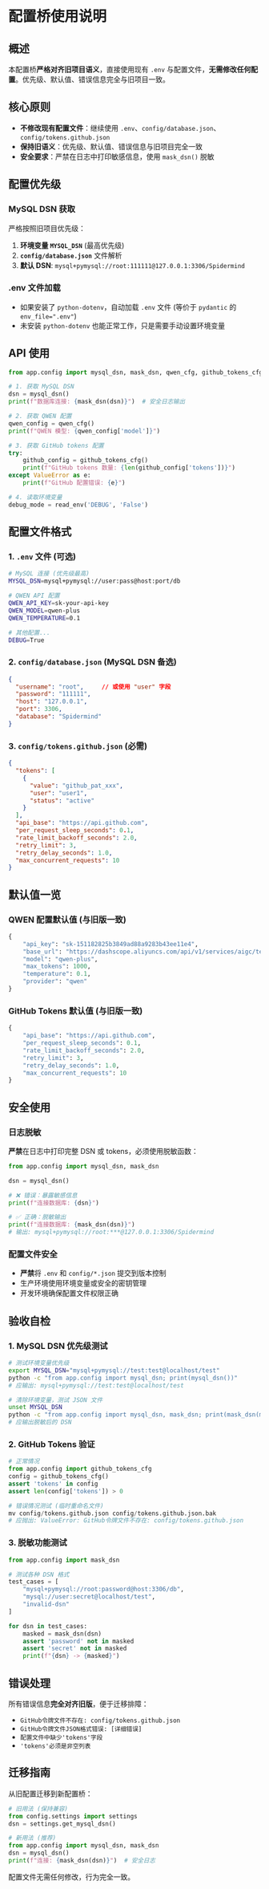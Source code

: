 # 配置桥使用说明

## 概述

本配置桥**严格对齐旧项目语义**，直接使用现有 `.env` 与配置文件，**无需修改任何配置**。优先级、默认值、错误信息完全与旧项目一致。

## 核心原则

- **不修改现有配置文件**：继续使用 `.env`、`config/database.json`、`config/tokens.github.json`
- **保持旧语义**：优先级、默认值、错误信息与旧项目完全一致
- **安全要求**：严禁在日志中打印敏感信息，使用 `mask_dsn()` 脱敏

## 配置优先级

### MySQL DSN 获取
严格按照旧项目优先级：
1. **环境变量 `MYSQL_DSN`** (最高优先级)
2. **`config/database.json`** 文件解析
3. **默认 DSN**: `mysql+pymysql://root:111111@127.0.0.1:3306/Spidermind`

### .env 文件加载
- 如果安装了 `python-dotenv`，自动加载 `.env` 文件 (等价于 `pydantic` 的 `env_file=".env"`)
- 未安装 `python-dotenv` 也能正常工作，只是需要手动设置环境变量

## API 使用

```python
from app.config import mysql_dsn, mask_dsn, qwen_cfg, github_tokens_cfg, read_env

# 1. 获取 MySQL DSN
dsn = mysql_dsn()
print(f"数据库连接: {mask_dsn(dsn)}")  # 安全日志输出

# 2. 获取 QWEN 配置
qwen_config = qwen_cfg()
print(f"QWEN 模型: {qwen_config['model']}")

# 3. 获取 GitHub tokens 配置  
try:
    github_config = github_tokens_cfg()
    print(f"GitHub tokens 数量: {len(github_config['tokens'])}")
except ValueError as e:
    print(f"GitHub 配置错误: {e}")

# 4. 读取环境变量
debug_mode = read_env('DEBUG', 'False')
```

## 配置文件格式

### 1. `.env` 文件 (可选)
```bash
# MySQL 连接 (优先级最高)
MYSQL_DSN=mysql+pymysql://user:pass@host:port/db

# QWEN API 配置
QWEN_API_KEY=sk-your-api-key
QWEN_MODEL=qwen-plus
QWEN_TEMPERATURE=0.1

# 其他配置...
DEBUG=True
```

### 2. `config/database.json` (MySQL DSN 备选)
```json
{
  "username": "root",     // 或使用 "user" 字段
  "password": "111111", 
  "host": "127.0.0.1",
  "port": 3306,
  "database": "Spidermind"
}
```

### 3. `config/tokens.github.json` (必需)
```json
{
  "tokens": [
    {
      "value": "github_pat_xxx",
      "user": "user1", 
      "status": "active"
    }
  ],
  "api_base": "https://api.github.com",
  "per_request_sleep_seconds": 0.1,
  "rate_limit_backoff_seconds": 2.0,
  "retry_limit": 3,
  "retry_delay_seconds": 1.0,
  "max_concurrent_requests": 10
}
```

## 默认值一览

### QWEN 配置默认值 (与旧版一致)
```python
{
    "api_key": "sk-151182825b3849ad88a9283b43ee11e4",
    "base_url": "https://dashscope.aliyuncs.com/api/v1/services/aigc/text-generation/generation", 
    "model": "qwen-plus",
    "max_tokens": 1000,
    "temperature": 0.1,
    "provider": "qwen"
}
```

### GitHub Tokens 默认值 (与旧版一致)
```python
{
    "api_base": "https://api.github.com",
    "per_request_sleep_seconds": 0.1,
    "rate_limit_backoff_seconds": 2.0, 
    "retry_limit": 3,
    "retry_delay_seconds": 1.0,
    "max_concurrent_requests": 10
}
```

## 安全使用

### 日志脱敏
**严禁**在日志中打印完整 DSN 或 tokens，必须使用脱敏函数：

```python
from app.config import mysql_dsn, mask_dsn

dsn = mysql_dsn()

# ❌ 错误：暴露敏感信息
print(f"连接数据库: {dsn}")

# ✅ 正确：脱敏输出  
print(f"连接数据库: {mask_dsn(dsn)}")
# 输出: mysql+pymysql://root:***@127.0.0.1:3306/Spidermind
```

### 配置文件安全
- **严禁**将 `.env` 和 `config/*.json` 提交到版本控制
- 生产环境使用环境变量或安全的密钥管理
- 开发环境确保配置文件权限正确

## 验收自检

### 1. MySQL DSN 优先级测试
```bash
# 测试环境变量优先级
export MYSQL_DSN="mysql+pymysql://test:test@localhost/test"
python -c "from app.config import mysql_dsn; print(mysql_dsn())"
# 应输出: mysql+pymysql://test:test@localhost/test

# 清除环境变量，测试 JSON 文件
unset MYSQL_DSN
python -c "from app.config import mysql_dsn, mask_dsn; print(mask_dsn(mysql_dsn()))"
# 应输出脱敏后的 DSN
```

### 2. GitHub Tokens 验证
```python
# 正常情况
from app.config import github_tokens_cfg
config = github_tokens_cfg()
assert 'tokens' in config
assert len(config['tokens']) > 0

# 错误情况测试 (临时重命名文件)
mv config/tokens.github.json config/tokens.github.json.bak
# 应抛出: ValueError: GitHub令牌文件不存在: config/tokens.github.json
```

### 3. 脱敏功能测试
```python
from app.config import mask_dsn

# 测试各种 DSN 格式
test_cases = [
    "mysql+pymysql://root:password@host:3306/db",
    "mysql://user:secret@localhost/test",
    "invalid-dsn"
]

for dsn in test_cases:
    masked = mask_dsn(dsn)
    assert 'password' not in masked
    assert 'secret' not in masked
    print(f"{dsn} -> {masked}")
```

## 错误处理

所有错误信息**完全对齐旧版**，便于迁移排障：

- `GitHub令牌文件不存在: config/tokens.github.json`
- `GitHub令牌文件JSON格式错误: [详细错误]`
- `配置文件中缺少'tokens'字段`
- `'tokens'必须是非空列表`

## 迁移指南

从旧配置迁移到新配置桥：

```python
# 旧用法 (保持兼容)
from config.settings import settings
dsn = settings.get_mysql_dsn()

# 新用法 (推荐)
from app.config import mysql_dsn, mask_dsn
dsn = mysql_dsn()
print(f"连接: {mask_dsn(dsn)}")  # 安全日志
```

配置文件无需任何修改，行为完全一致。